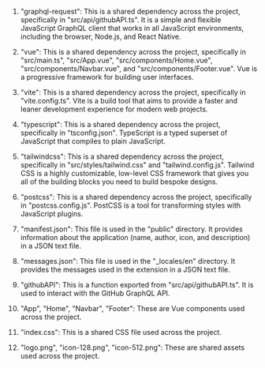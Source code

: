 1. "graphql-request": This is a shared dependency across the project, specifically in "src/api/githubAPI.ts". It is a simple and flexible JavaScript GraphQL client that works in all JavaScript environments, including the browser, Node.js, and React Native.

2. "vue": This is a shared dependency across the project, specifically in "src/main.ts", "src/App.vue", "src/components/Home.vue", "src/components/Navbar.vue", and "src/components/Footer.vue". Vue is a progressive framework for building user interfaces.

3. "vite": This is a shared dependency across the project, specifically in "vite.config.ts". Vite is a build tool that aims to provide a faster and leaner development experience for modern web projects.

4. "typescript": This is a shared dependency across the project, specifically in "tsconfig.json". TypeScript is a typed superset of JavaScript that compiles to plain JavaScript.

5. "tailwindcss": This is a shared dependency across the project, specifically in "src/styles/tailwind.css" and "tailwind.config.js". Tailwind CSS is a highly customizable, low-level CSS framework that gives you all of the building blocks you need to build bespoke designs.

6. "postcss": This is a shared dependency across the project, specifically in "postcss.config.js". PostCSS is a tool for transforming styles with JavaScript plugins.

7. "manifest.json": This file is used in the "public" directory. It provides information about the application (name, author, icon, and description) in a JSON text file.

8. "messages.json": This file is used in the "_locales/en" directory. It provides the messages used in the extension in a JSON text file.

9. "githubAPI": This is a function exported from "src/api/githubAPI.ts". It is used to interact with the GitHub GraphQL API.

10. "App", "Home", "Navbar", "Footer": These are Vue components used across the project.

11. "index.css": This is a shared CSS file used across the project.

12. "logo.png", "icon-128.png", "icon-512.png": These are shared assets used across the project.